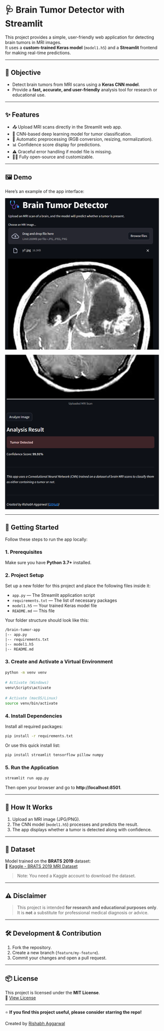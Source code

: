 # 🩺 Brain Tumor Detector with Streamlit

This project provides a simple, user-friendly web application for detecting brain tumors in MRI images.  
It uses a **custom-trained Keras model** (`model1.h5`) and a **Streamlit** frontend for making real-time predictions.

---

## 🎯 Objective

- Detect brain tumors from MRI scans using a **Keras CNN model**.  
- Provide a **fast, accurate, and user-friendly** analysis tool for research or educational use.

---

## ✨ Features

- 📤 Upload MRI scans directly in the Streamlit web app.  
- 🧠 CNN-based deep learning model for tumor classification.  
- 🧩 Automatic preprocessing (RGB conversion, resizing, normalization).  
- 📊 Confidence score display for predictions.  
- ⚠️ Graceful error handling if model file is missing.  
- 🧑‍💻 Fully open-source and customizable.

---

## 🖼️ Demo

Here’s an example of the app interface:

![Brain Tumor Detector Demo](screenshots/1.png) 

![Brain Tumor Detector Demo](screenshots/2.png)   


---

## 🚀 Getting Started

Follow these steps to run the app locally:

### 1. Prerequisites

Make sure you have **Python 3.7+** installed.

### 2. Project Setup

   Set up a new folder for this project and place the following files inside it:

   - `app.py` — The Streamlit application script  
   - `requirements.txt` — The list of necessary packages  
   - `model1.h5` — Your trained Keras model file  
   - `README.md` — This file

   Your folder structure should look like this:

   ```
   /brain-tumor-app
   |-- app.py
   |-- requirements.txt
   |-- model1.h5
   |-- README.md
   ```


### 3. Create and Activate a Virtual Environment

```bash
python -m venv venv

# Activate (Windows)
venv\Scripts\activate

# Activate (macOS/Linux)
source venv/bin/activate
```

### 4. Install Dependencies

Install all required packages:

```bash
pip install -r requirements.txt
```

Or use this quick install list:

```bash
pip install streamlit tensorflow pillow numpy
```

### 5. Run the Application

```bash
streamlit run app.py
```

Then open your browser and go to **http://localhost:8501**.

---

## 📘 How It Works

1. Upload an MRI image (JPG/PNG).  
2. The CNN model (`model1.h5`) processes and predicts the result.  
3. The app displays whether a tumor is detected along with confidence.

---

## 🧩 Dataset

Model trained on the **BRATS 2019** dataset:  
🔗 [Kaggle - BRATS 2019 MRI Dataset](https://www.kaggle.com/datasets/aryanfelix/brats-2019-traintestvalid)

> Note: You need a Kaggle account to download the dataset.

---

## ⚠️ Disclaimer

> This project is intended **for research and educational purposes only**.  
> It is **not** a substitute for professional medical diagnosis or advice.

---

## 🛠️ Development & Contribution

1. Fork the repository.  
2. Create a new branch (`feature/my-feature`).  
3. Commit your changes and open a pull request.

---

## 📦 License

This project is licensed under the **MIT License**.  
📄 [View License](LICENSE.txt)

---

⭐ **If you find this project useful, please consider starring the repo!**

Created by [Rishabh Aggarwal](https://github.com/vectorinfinity)
